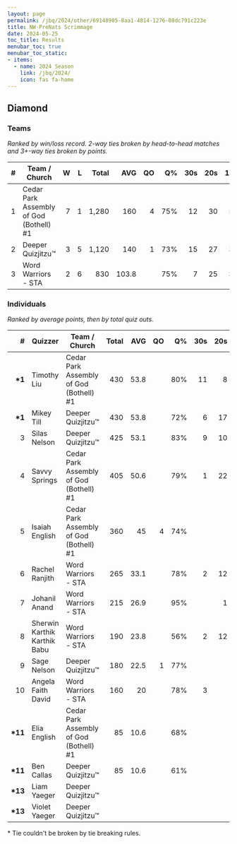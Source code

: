 ```yaml
---
layout: page
permalink: /jbq/2024/other/69148905-8aa1-4814-1276-08dc791c223e
title: NW-PreNats Scrimmage
date: 2024-05-25
toc_title: Results
menubar_toc: true
menubar_toc_static:
- items:
  - name: 2024 Season
    link: /jbq/2024/
    icon: fas fa-home
---
```



## Diamond

### Teams

*Ranked by win/loss record. 2-way ties broken by head-to-head matches and 3+-way ties broken by points.*

| # | Team / Church | W | L | Total | AVG | QO | Q% | 30s | 20s | 10s |
|--:|---|--:|--:|--:|--:|--:|--:|--:|--:|--:|
| 1 | Cedar Park Assembly of God (Bothell) #1 | 7 | 1 | 1,280 | 160 | 4 | 75% | 12 | 30 | 53 |
| 2 | Deeper Quizjitzu™ | 3 | 5 | 1,120 | 140 | 1 | 73% | 15 | 27 | 34 |
| 3 | Word Warriors - STA | 2 | 6 | 830 | 103.8 |  | 75% | 7 | 25 | 32 |

### Individuals

*Ranked by average points, then by total quiz outs.*

| # | Quizzer | Team / Church | Total | AVG | QO | Q% | 30s | 20s | 10s |
|--:|---|---|--:|--:|--:|--:|--:|--:|--:|
| **\*1** | Timothy Liu | Cedar Park Assembly of God (Bothell) #1 | 430 | 53.8 |  | 80% | 11 | 8 | 1 |
| **\*1** | Mikey Till | Deeper Quizjitzu™ | 430 | 53.8 |  | 72% | 6 | 17 |  |
| 3 | Silas Nelson | Deeper Quizjitzu™ | 425 | 53.1 |  | 83% | 9 | 10 |  |
| 4 | Savvy Springs | Cedar Park Assembly of God (Bothell) #1 | 405 | 50.6 |  | 79% | 1 | 22 |  |
| 5 | Isaiah English | Cedar Park Assembly of God (Bothell) #1 | 360 | 45 | 4 | 74% |  |  | 39 |
| 6 | Rachel Ranjith | Word Warriors - STA | 265 | 33.1 |  | 78% | 2 | 12 |  |
| 7 | Johanil Anand | Word Warriors - STA | 215 | 26.9 |  | 95% |  | 1 | 20 |
| 8 | Sherwin Karthik Karthik Babu | Word Warriors - STA | 190 | 23.8 |  | 56% | 2 | 12 | 1 |
| 9 | Sage Nelson | Deeper Quizjitzu™ | 180 | 22.5 | 1 | 77% |  |  | 20 |
| 10 | Angela Faith David | Word Warriors - STA | 160 | 20 |  | 78% | 3 |  | 11 |
| **\*11** | Elia English | Cedar Park Assembly of God (Bothell) #1 | 85 | 10.6 |  | 68% |  |  | 13 |
| **\*11** | Ben Callas | Deeper Quizjitzu™ | 85 | 10.6 |  | 61% |  |  | 14 |
| **\*13** | Liam Yaeger | Deeper Quizjitzu™ |  |  |  |  |  |  |  |
| **\*13** | Violet Yaeger | Deeper Quizjitzu™ |  |  |  |  |  |  |  |

\* Tie couldn't be broken by tie breaking rules.

